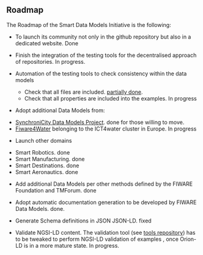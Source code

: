 ## Roadmap 

The Roadmap of the Smart Data Models Initiative is the following: 

* To launch its community not only in the github repository but also in a dedicated website. Done

* Finish the integration of the testing tools for the decentralised approach of repositories. In progress.

* Automation of the testing tools to check consistency within the data models
  * Check that all files are included. [partially done](https://github.com/smart-data-models/data-models/blob/master/specs/AllSubjects/documentationStatus.json).
  * Check that all properties are included into the examples. In progress
 
* Adopt additional Data Models from: 
- [SynchroniCity Data Models Project](https://gitlab.com/synchronicity-iot/synchronicity-data-models). done for those willing to move.
- [Fiware4Water](https://www.fiware4water.eu/) belonging to the ICT4water cluster in Europe. In progress

* Launch other domains
- Smart Robotics. done
- Smart Manufacturing. done
- Smart Destinations. done
- Smart Aeronautics. done

* Add additional Data Models per other methods defined by the FIWARE Foundation and TMForum. done

* Adopt automatic documentation generation to be developed by FIWARE Data Models. done.

* Generate Schema definitions in JSON JSON-LD. fixed

* Validate NGSI-LD content.
The validation tool (see [tools repository](https://github.com/smart-data-models/tools)) has to be tweaked to perform NGSI-LD validation of examples
, once Orion-LD is in a more mature state. In progress.
